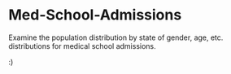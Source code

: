 # Med-School-Admissions
Examine the population distribution by state of gender, age, etc. distributions for medical school admissions.

:)
